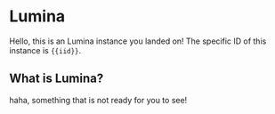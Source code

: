 # Lumina

Hello, this is an Lumina instance you landed on! The specific ID of this instance is `{{iid}}`.

## What is Lumina?

haha, something that is not ready for you to see!
